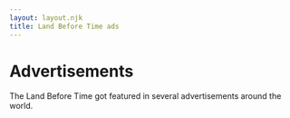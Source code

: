 ```yaml
---
layout: layout.njk
title: Land Before Time ads
---
```


# Advertisements

The Land Before Time got featured in several advertisements around the world. 

